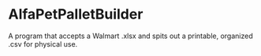 # AlfaPetPalletBuilder
A program that accepts a Walmart .xlsx and spits out a printable, organized .csv for physical use.
